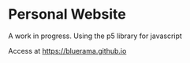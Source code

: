 # Personal Website


A work in progress. Using the p5 library for javascript

Access at https://bluerama.github.io

